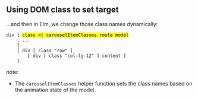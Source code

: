 ## Using DOM class to set target

...and then in Elm, we change those class names dynamically:

<pre><code class="elm" data-trim data-noescape>div [ <mark>class <| carouselItemClasses route model</mark>
    , ...
    ]
    [ div [ class "row" ]
        [ div [ class "col-lg-12" ] content ]
    ]
</code></pre>
</div>

note:
* The `carouselItemClasses` helper function sets the class names based on the
animation state of the model.
